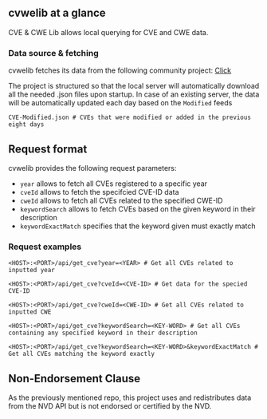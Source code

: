 ## cvwelib at a glance

CVE & CWE Lib allows local querying for CVE and CWE data.

### Data source & fetching

cvwelib fetches its data from the following community project: [Click](https://github.com/fkie-cad/nvd-json-data-feeds)

The project is structured so that the local server will automatically download all the needed .json files upon startup.
In case of an existing server, the data will be automatically updated each day based on the `Modified` feeds

```plain
CVE-Modified.json # CVEs that were modified or added in the previous eight days
```

## Request format

cvwelib provides the following request parameters:
- `year` allows to fetch all CVEs registered to a specific year
- `cveId` allows to fetch the specifcied CVE-ID data
- `cweId` allows to fetch all CVEs related to the specified CWE-ID
- `keywordSearch` allows to fetch CVEs based on the given keyword in their description
- `keywordExactMatch` specifies that the keyword given must exactly match

### Request examples

```plain
<HOST>:<PORT>/api/get_cve?year=<YEAR> # Get all CVEs related to inputted year
```

```plain
<HOST>:<PORT>/api/get_cve?cveId=<CVE-ID> # Get data for the specied CVE-ID
```

```plain
<HOST>:<PORT>/api/get_cve?cweId=<CWE-ID> # Get all CVEs related to inputted CWE
```

```plain
<HOST>:<PORT>/api/get_cve?keywordSearch=<KEY-WORD> # Get all CVEs containing any specified keyword in their description
```

```plain
<HOST>:<PORT>/api/get_cve?keywordSearch=<KEY-WORD>&keywordExactMatch # Get all CVEs matching the keyword exactly
```


## Non-Endorsement Clause

As the previously mentioned repo, this project uses and redistributes data from the NVD API but is not endorsed or certified by the NVD.
